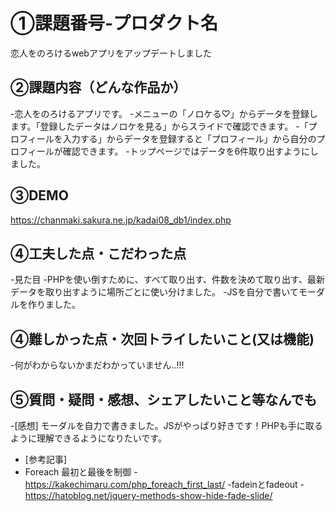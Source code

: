 # ①課題番号-プロダクト名
恋人をのろけるwebアプリをアップデートしました

## ②課題内容（どんな作品か）
-恋人をのろけるアプリです。
-メニューの「ノロケる♡」からデータを登録します。「登録したデータはノロケを見る」からスライドで確認できます。
-「プロフィールを入力する」からデータを登録すると「プロフィール」から自分のプロフィールが確認できます。
-トップページではデータを6件取り出すようにしました。


## ③DEMO
https://chanmaki.sakura.ne.jp/kadai08_db1/index.php

## ④工夫した点・こだわった点
-見た目
-PHPを使い倒すために、すべて取り出す、件数を決めて取り出す、最新データを取り出すように場所ごとに使い分けました。
-JSを自分で書いてモーダルを作りました。

## ④難しかった点・次回トライしたいこと(又は機能)

-何がわからないかまだわかっていません..!!!


## ⑤質問・疑問・感想、シェアしたいこと等なんでも
-[感想] モーダルを自力で書きました。JSがやっぱり好きです！PHPも手に取るように理解できるようになりたいです。
- [参考記事]
- Foreach 最初と最後を制御
-https://kakechimaru.com/php_foreach_first_last/
-fadeinとfadeout
-https://hatoblog.net/jquery-methods-show-hide-fade-slide/
